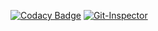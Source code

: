 [![Codacy Badge](https://app.codacy.com/project/badge/Grade/f84cfd384c8d48fcb08895e77b7fb66c)](https://www.codacy.com/gh/Narrasravani12/M2_EmbSys/dashboard?utm_source=github.com&amp;utm_medium=referral&amp;utm_content=Narrasravani12/M2_EmbSys&amp;utm_campaign=Badge_Grade)
[![Git-Inspector](https://github.com/naveenreddiedodla/M1-Project-application/actions/workflows/Git-Inspector.yml/badge.svg)](https://github.com/naveenreddiedodla/M1-Project-application/actions/workflows/Git-Inspector.yml)
